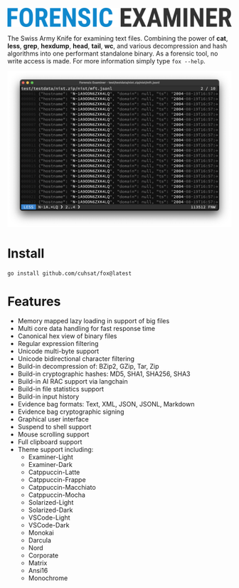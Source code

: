 ![](assets/logo.png "Forensic Examiner")

The Swiss Army Knife for examining text files. Combining the power of **cat**, **less**, **grep**, **hexdump**, **head**, **tail**, **wc**, and various decompression and hash algorithms into one performant standalone binary. As a forensic tool, no write access is made. For more information simply type `fox --help`.

![](assets/demo.png "Demo")

# Install

```console
go install github.com/cuhsat/fox@latest
```

# Features
* Memory mapped lazy loading in support of big files
* Multi core data handling for fast response time
* Canonical hex view of binary files
* Regular expression filtering
* Unicode multi-byte support
* Unicode bidirectional character filtering
* Build-in decompression of: BZip2, GZip, Tar, Zip
* Build-in cryptographic hashes: MD5, SHA1, SHA256, SHA3
* Build-in AI RAC support via langchain
* Build-in file statistics support
* Build-in input history
* Evidence bag formats: Text, XML, JSON, JSONL, Markdown
* Evidence bag cryptographic signing
* Graphical user interface
* Suspend to shell support
* Mouse scrolling support
* Full clipboard support
* Theme support including:
  *  Examiner-Light
  *  Examiner-Dark
  *  Catppuccin-Latte
  *  Catppuccin-Frappe
  *  Catppuccin-Macchiato
  *  Catppuccin-Mocha
  *  Solarized-Light
  *  Solarized-Dark
  *  VSCode-Light
  *  VSCode-Dark
  *  Monokai
  *  Darcula
  *  Nord
  *  Corporate
  *  Matrix
  *  Ansi16
  *  Monochrome
